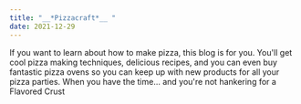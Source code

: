 ```yaml
---
title: "__*Pizzacraft*__ "
date: 2021-12-29
---
```


If you want to learn about how to make pizza, this blog is for you. You'll get cool pizza making techniques, delicious recipes, and you can even buy fantastic pizza ovens so you can keep up with new products for all your pizza parties. When you have the time... and you're not hankering for a Flavored Crust
